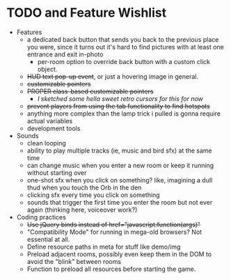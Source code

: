 # TODO and Feature Wishlist

* Features
	* a dedicated back button that sends you back to the previous place you were, since it turns out it's hard to find pictures with at least one entrance and exit in-photo
		* per-room option to override back button with a custom click object.
	* ~~HUD text pop-up event~~, or just a hovering image in general.
	* ~~customizable pointers~~
	* ~~PROPER class-based customizable pointers~~
		* *I sketched some hella sweet retro cursors for this for now*
	* ~~prevent players from using the tab functionality to find hotspots~~
	* anything more complex than the lamp trick i pulled is gonna require actual variables
	* development tools
* Sounds
	* clean looping
	* ability to play multiple tracks (ie, music and bird sfx) at the same time
	* can change music when you enter a new room or keep it running without starting over
	* one-shot sfx when you click on something? like, imagining a dull thud when you touch the Orb in the den
	* clicking sfx every time you click on something
	* sounds that trigger the first time you enter the room but not ever again (thinking here, voiceover work?)
* Coding practices
	* ~~Use jQuery binds instead of href="javascript:function(args)"~~
	* "Compatibility Mode" for running in mega-old browsers? Not essential at all.
	* Define resource paths in meta for stuff like demo/img
	* Preload adjacent rooms, possibly even keep them in the DOM to avoid the "blink" between rooms
	* Function to preload all resources before starting the game.
